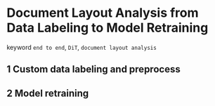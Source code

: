 # Document Layout Analysis from Data Labeling to Model Retraining
keyword ```end to end```, ```DiT```, ```document layout analysis```
## 1 Custom data labeling and preprocess
## 2 Model retraining

